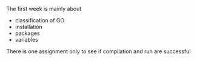 The first week is mainly about 
- classification of GO
- installation
- packages
- variables

There is one assignment only to see if compilation and run are successful
